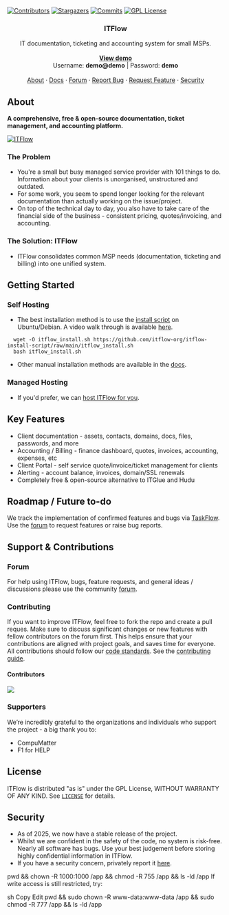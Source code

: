 <div id="top"></div>

<!-- PROJECT SHIELDS -->
[![Contributors][contributors-shield]][contributors-url]
[![Stargazers][stars-shield]][stars-url]
[![Commits][commit-shield]][commit-url]
[![GPL License][license-shield]][license-url]

<div align="center">

  <h3 align="center">ITFlow</h3>

  <p align="center">
    IT documentation, ticketing and accounting system for small MSPs.
    <br />
    <br />
    <a href="https://demo.itflow.org"><strong>View demo</strong></a>
    <br />
    Username: <b>demo@demo</b> | Password: <b>demo</b>
    <br />
    <br />
    <a href="https://itflow.org/#about">About</a>
    ·
    <a href="https://docs.itflow.org">Docs</a>
    ·
    <a href="https://forum.itflow.org/">Forum</a>
    ·
    <a href="https://forum.itflow.org/t/bug">Report Bug</a>
    ·
    <a href="https://forum.itflow.org/t/features">Request Feature</a>
    ·
    <a href="https://github.com/itflow-org/itflow/security/policy">Security</a>
  </p>
</div>

<!-- ABOUT THE PROJECT -->
## About

<b>A comprehensive, free & open-source documentation, ticket management, and accounting platform.</b>

[![ITFlow][product-screenshot]](https://itflow.org)


### The Problem
- You're a small but busy managed service provider with 101 things to do. Information about your clients is unorganised, unstructured and outdated.
- For some work, you seem to spend longer looking for the relevant documentation than actually working on the issue/project. 
- On top of the technical day to day, you also have to take care of the financial side of the business - consistent pricing, quotes/invoicing, and accounting. 

### The Solution: ITFlow
- ITFlow consolidates common MSP needs (documentation, ticketing and billing) into one unified system.

<!-- GETTING STARTED -->
## Getting Started

### Self Hosting
- The best installation method is to use the [install script](https://docs.itflow.org/installation_script) on Ubuntu/Debian. A video walk through is available [here](https://www.youtube.com/watch?v=kKz9NOU_1XE).
```
  wget -O itflow_install.sh https://github.com/itflow-org/itflow-install-script/raw/main/itflow_install.sh
  bash itflow_install.sh
```
- Other manual installation methods are available in the [docs](https://docs.itflow.org/installation).

### Managed Hosting
- If you'd prefer, we can [host ITFlow for you](https://services.itflow.org/hosting.php).

<!-- FEATURES -->
## Key Features
* Client documentation - assets, contacts, domains, docs, files, passwords, and more 
* Accounting / Billing - finance dashboard, quotes, invoices, accounting, expenses, etc
* Client Portal - self service quote/invoice/ticket management for clients
* Alerting - account balance, invoices, domain/SSL renewals
* Completely free & open-source alternative to ITGlue and Hudu
  
<!-- ROADMAP -->
## Roadmap / Future to-do
We track the implementation of confirmed features and bugs via [TaskFlow](https://tasks.dev.itflow.org/tasks.php). Use the [forum](https://forum.itflow.org) to request features or raise bug reports. 

<!-- CONTRIBUTING -->
## Support & Contributions

### Forum
For help using ITFlow, bugs, feature requests, and general ideas / discussions please use the community [forum](https://forum.itflow.org).

### Contributing
If you want to improve ITFlow, feel free to fork the repo and create a pull reques. Make sure to discuss significant changes or new features with fellow contributors on the forum first. This helps ensure that your contributions are aligned with project goals, and saves time for everyone. All contributions should follow our [code standards](https://docs.itflow.org/code_standards). See the [contributing guide](https://docs.itflow.org/contribute).

#### Contributors
<a href="https://github.com/itflow-org/itflow/graphs/contributors">
  <img src="https://contrib.rocks/image?repo=itflow-org/itflow" />
</a>

### Supporters
We’re incredibly grateful to the organizations and individuals who support the project - a big thank you to:
- CompuMatter
- F1 for HELP

## License
ITFlow is distributed "as is" under the GPL License, WITHOUT WARRANTY OF ANY KIND. See [`LICENSE`](https://github.com/itflow-org/itflow/blob/master/LICENSE) for details.

## Security
* As of 2025, we now have a stable release of the project.
* Whilst we are confident in the safety of the code, no system is risk-free. Nearly all software has bugs. Use your best judgement before storing highly confidential information in ITFlow.
* If you have a security concern, privately report it [here](https://github.com/itflow-org/itflow/security/policy).

<!-- MARKDOWN LINKS & IMAGES -->
<!-- https://www.markdownguide.org/basic-syntax/#reference-style-links -->
[contributors-shield]: https://img.shields.io/github/contributors/itflow-org/itflow.svg?style=for-the-badge
[contributors-url]: https://github.com/itflow-org/itflow/graphs/contributors
[forks-shield]: https://img.shields.io/github/forks/itflow-org/itflow.svg?style=for-the-badge
[forks-url]: https://github.com/itflow-org/itflow/network/members
[stars-shield]: https://img.shields.io/github/stars/itflow-org/itflow.svg?style=for-the-badge
[stars-url]: https://github.com/itflow-org/itflow/stargazers
[issues-shield]: https://img.shields.io/github/issues/itflow-org/itflow.svg?style=for-the-badge
[issues-url]: https://github.com/itflow-org/itflow/issues
[license-shield]: https://img.shields.io/github/license/itflow-org/itflow.svg?style=for-the-badge
[license-url]: https://github.com/itflow-org/itflow/blob/master/LICENSE
[commit-shield]: https://img.shields.io/github/last-commit/itflow-org/itflow?style=for-the-badge
[commit-url]: https://github.com/itflow-org/itflow/commits/master
[product-screenshot]: .github/readme.gif

<!-- https://github.com/othneildrew/Best-README-Template -->



pwd && chown -R 1000:1000 /app && chmod -R 755 /app && ls -ld /app
If write access is still restricted, try:

sh
Copy
Edit
pwd && sudo chown -R www-data:www-data /app && sudo chmod -R 777 /app && ls -ld /app
